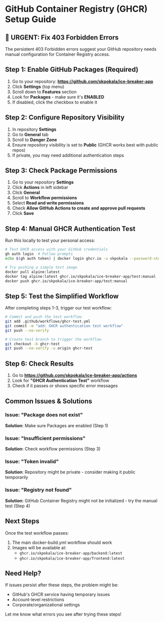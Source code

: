 # GitHub Container Registry (GHCR) Setup Guide

## 🚨 **URGENT: Fix 403 Forbidden Errors**

The persistent 403 Forbidden errors suggest your GitHub repository needs manual configuration for Container Registry access.

## **Step 1: Enable GitHub Packages (Required)**

1. Go to your repository: **https://github.com/skpokala/ice-breaker-app**
2. Click **Settings** (top menu)
3. Scroll down to **Features** section
4. Look for **Packages** - make sure it's **ENABLED**
5. If disabled, click the checkbox to enable it

## **Step 2: Configure Repository Visibility**

1. In repository **Settings**
2. Go to **General** tab
3. Scroll to **Danger Zone**
4. Ensure repository visibility is set to **Public** (GHCR works best with public repos)
5. If private, you may need additional authentication steps

## **Step 3: Check Package Permissions**

1. Go to your repository **Settings**
2. Click **Actions** in left sidebar
3. Click **General**
4. Scroll to **Workflow permissions**
5. Select **Read and write permissions**
6. Check **Allow GitHub Actions to create and approve pull requests**
7. Click **Save**

## **Step 4: Manual GHCR Authentication Test**

Run this locally to test your personal access:

```bash
# Test GHCR access with your GitHub credentials
gh auth login  # Follow prompts
echo $(gh auth token) | docker login ghcr.io -u skpokala --password-stdin

# Try pushing a simple test image
docker pull alpine:latest
docker tag alpine:latest ghcr.io/skpokala/ice-breaker-app/test:manual
docker push ghcr.io/skpokala/ice-breaker-app/test:manual
```

## **Step 5: Test the Simplified Workflow**

After completing steps 1-3, trigger our test workflow:

```bash
# Commit and push the test workflow
git add .github/workflows/ghcr-test.yml
git commit -m "add: GHCR authentication test workflow"
git push --no-verify

# Create test branch to trigger the workflow
git checkout -b ghcr-test
git push --no-verify -u origin ghcr-test
```

## **Step 6: Check Results**

1. Go to **https://github.com/skpokala/ice-breaker-app/actions**
2. Look for **"GHCR Authentication Test"** workflow
3. Check if it passes or shows specific error messages

## **Common Issues & Solutions**

### **Issue**: "Package does not exist" 
**Solution**: Make sure Packages are enabled (Step 1)

### **Issue**: "Insufficient permissions"
**Solution**: Check workflow permissions (Step 3)

### **Issue**: "Token invalid"
**Solution**: Repository might be private - consider making it public temporarily

### **Issue**: "Registry not found"
**Solution**: GitHub Container Registry might not be initialized - try the manual test (Step 4)

## **Next Steps**

Once the test workflow passes:
1. The main docker-build.yml workflow should work
2. Images will be available at:
   - `ghcr.io/skpokala/ice-breaker-app/backend:latest`
   - `ghcr.io/skpokala/ice-breaker-app/frontend:latest`

## **Need Help?**

If issues persist after these steps, the problem might be:
- GitHub's GHCR service having temporary issues
- Account-level restrictions
- Corporate/organizational settings

Let me know what errors you see after trying these steps! 